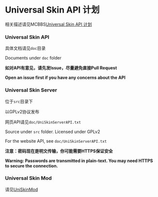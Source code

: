 # Universal Skin API 计划
相关描述请见MCBBS[Universal Skin API 计划](http://www.mcbbs.net/thread-366248-1-1.html)

### Universal Skin API
具体文档请见`doc`目录

Documents under `doc` folder

**如对API有意见，请先发Issue，尽量避免直接Pull Request**

**Open an issue first if you have any concerns about the API**

### Universal Skin Server
位于`src`目录下

以GPLv2协议发布

网页API请见`doc/UniSkinServerAPI.txt`

Source under `src` folder. Licensed under GPLv2

For the website API, see `doc/UniSkinServerAPI.txt`

**注意：密码现在是明文传输，你可能需要HTTPS保证安全**

**Warning: Passwords are transmitted in plain-text. You may need HTTPS to secure the connection.**

### Universal Skin Mod
请见[UniSkinMod](https://github.com/RecursiveG/UniSkinMod)

